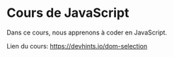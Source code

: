 # Cours de JavaScript  

Dans ce cours, nous apprenons à coder en JavaScript.  

Lien du cours:
https://devhints.io/dom-selection